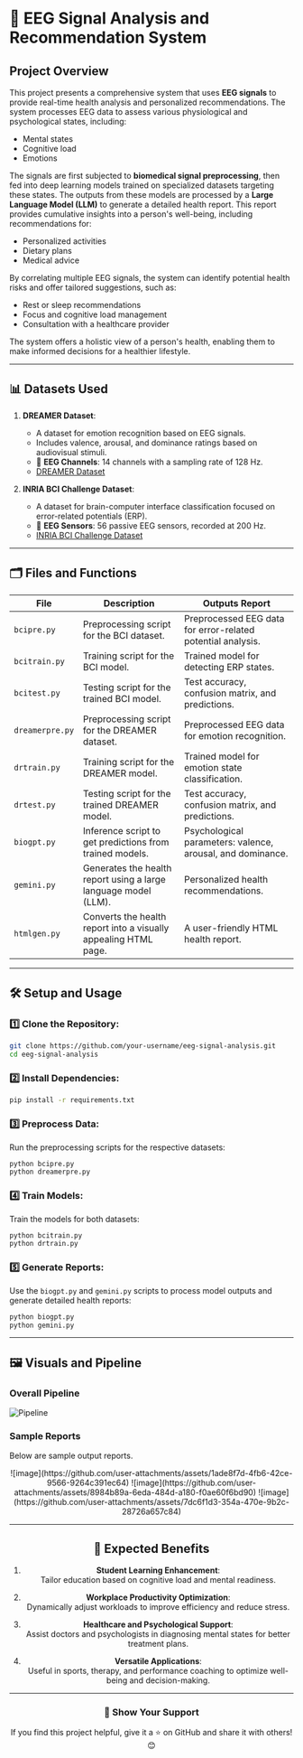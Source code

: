 # 🧠 **EEG Signal Analysis and Recommendation System**

## Project Overview

This project presents a comprehensive system that uses **EEG signals** to provide real-time health analysis and personalized recommendations. The system processes EEG data to assess various physiological and psychological states, including:
- Mental states  
- Cognitive load  
- Emotions  

The signals are first subjected to **biomedical signal preprocessing**, then fed into deep learning models trained on specialized datasets targeting these states. The outputs from these models are processed by a **Large Language Model (LLM)** to generate a detailed health report. This report provides cumulative insights into a person's well-being, including recommendations for:
- Personalized activities  
- Dietary plans  
- Medical advice  

By correlating multiple EEG signals, the system can identify potential health risks and offer tailored suggestions, such as:
- Rest or sleep recommendations  
- Focus and cognitive load management  
- Consultation with a healthcare provider  

The system offers a holistic view of a person's health, enabling them to make informed decisions for a healthier lifestyle.

---

## 📊 **Datasets Used**

1. **DREAMER Dataset**:  
   - A dataset for emotion recognition based on EEG signals.  
   - Includes valence, arousal, and dominance ratings based on audiovisual stimuli.  
   - 🧠 **EEG Channels**: 14 channels with a sampling rate of 128 Hz.  
   - [DREAMER Dataset](https://zenodo.org/record/546113)

2. **INRIA BCI Challenge Dataset**:  
   - A dataset for brain-computer interface classification focused on error-related potentials (ERP).  
   - 🧠 **EEG Sensors**: 56 passive EEG sensors, recorded at 200 Hz.  
   - [INRIA BCI Challenge Dataset](https://www.kaggle.com/c/inria-bci-challenge)

---

## 🗂️ **Files and Functions**

| File           | Description                                                                 | Outputs Report                                               |
|----------------|-----------------------------------------------------------------------------|-------------------------------------------------------------|
| `bcipre.py`    | Preprocessing script for the BCI dataset.                                  | Preprocessed EEG data for error-related potential analysis. |
| `bcitrain.py`  | Training script for the BCI model.                                         | Trained model for detecting ERP states.                     |
| `bcitest.py`   | Testing script for the trained BCI model.                                  | Test accuracy, confusion matrix, and predictions.           |
| `dreamerpre.py`| Preprocessing script for the DREAMER dataset.                              | Preprocessed EEG data for emotion recognition.              |
| `drtrain.py`   | Training script for the DREAMER model.                                     | Trained model for emotion state classification.             |
| `drtest.py`    | Testing script for the trained DREAMER model.                              | Test accuracy, confusion matrix, and predictions.           |
| `biogpt.py`    | Inference script to get predictions from trained models.                   | Psychological parameters: valence, arousal, and dominance.  |
| `gemini.py`    | Generates the health report using a large language model (LLM).            | Personalized health recommendations.                        |
| `htmlgen.py`   | Converts the health report into a visually appealing HTML page.            | A user-friendly HTML health report.                         |

---

## 🛠️ **Setup and Usage**

### 1️⃣ Clone the Repository:
```bash
git clone https://github.com/your-username/eeg-signal-analysis.git
cd eeg-signal-analysis
```

### 2️⃣ Install Dependencies:
```bash
pip install -r requirements.txt
```

### 3️⃣ Preprocess Data:
Run the preprocessing scripts for the respective datasets:
```bash
python bcipre.py
python dreamerpre.py
```

### 4️⃣ Train Models:
Train the models for both datasets:
```bash
python bcitrain.py
python drtrain.py
```

### 5️⃣ Generate Reports:
Use the `biogpt.py` and `gemini.py` scripts to process model outputs and generate detailed health reports:
```bash
python biogpt.py
python gemini.py
```

---

## 🖼️ **Visuals and Pipeline**

### Overall Pipeline  
![Pipeline](https://github.com/user-attachments/assets/fd777c6b-6584-439e-9034-fce58b694226)



### Sample Reports  
Below are sample output reports. 
<center>
![image](https://github.com/user-attachments/assets/1ade8f7d-4fb6-42ce-9566-9264c391ec64)
![image](https://github.com/user-attachments/assets/8984b89a-6eda-484d-a180-f0ae60f6bd90)
![image](https://github.com/user-attachments/assets/7dc6f1d3-354a-470e-9b2c-28726a657c84)

---

## 🚀 **Expected Benefits**

1. **Student Learning Enhancement**:  
   Tailor education based on cognitive load and mental readiness.  

2. **Workplace Productivity Optimization**:  
   Dynamically adjust workloads to improve efficiency and reduce stress.  

3. **Healthcare and Psychological Support**:  
   Assist doctors and psychologists in diagnosing mental states for better treatment plans.  

4. **Versatile Applications**:  
   Useful in sports, therapy, and performance coaching to optimize well-being and decision-making.  

---

### 🌟 **Show Your Support**
If you find this project helpful, give it a ⭐ on GitHub and share it with others! 😊

